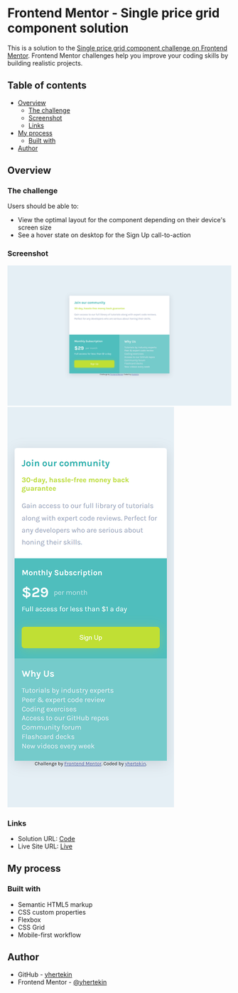 # Frontend Mentor - Single price grid component solution

This is a solution to the [Single price grid component challenge on Frontend Mentor](https://www.frontendmentor.io/challenges/single-price-grid-component-5ce41129d0ff452fec5abbbc). Frontend Mentor challenges help you improve your coding skills by building realistic projects.

## Table of contents

- [Overview](#overview)
  - [The challenge](#the-challenge)
  - [Screenshot](#screenshot)
  - [Links](#links)
- [My process](#my-process)
  - [Built with](#built-with)
- [Author](#author)
 
## Overview

### The challenge

Users should be able to:

- View the optimal layout for the component depending on their device's screen size
- See a hover state on desktop for the Sign Up call-to-action

### Screenshot

![](./screenshot/desktop.png)
![](./screenshot/mobile.png)

### Links

- Solution URL: [Code](https://github.com/yhertekin/FrontendMentor/edit/main/Newbie/SinglePriceGridComponent)
- Live Site URL: [Live](https://starlit-bunny-756729.netlify.app/)

## My process

### Built with

- Semantic HTML5 markup
- CSS custom properties
- Flexbox
- CSS Grid
- Mobile-first workflow

## Author

- GitHub - [yhertekin](https://github.com/yhertekin)
- Frontend Mentor - [@yhertekin](https://www.frontendmentor.io/profile/yhertekin)
